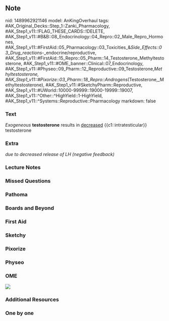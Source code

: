 ## Note
nid: 1489962921146
model: AnKingOverhaul
tags: #AK_Original_Decks::Step_1::Zanki_Pharmacology, #AK_Step1_v11::!FLAG_THESE_CARDS::!DELETE, #AK_Step1_v11::#B&B::08_Endocrinology::04_Repro::02_Male_Repro_Hormones, #AK_Step1_v11::#FirstAid::05_Pharmacology::03_Toxicities_&_Side_Effects::03_Drug_reactions_-_endocrine/reproductive, #AK_Step1_v11::#FirstAid::15_Repro::05_Pharm::14_Testosterone_Methyltestosterone, #AK_Step1_v11::#OME_banner::Clinical::07_Endocrinology, #AK_Step1_v11::#Physeo::09_Pharm::12_Reproductive::09_Testosterone,_Methyltestosterone, #AK_Step1_v11::#Pixorize::03_Pharm::18_Repro::Androgens_(Testosterone,_Methyltestosterone), #AK_Step1_v11::#SketchyPharm::Reproductive, #AK_Step1_v11::#UWorld::10000-99999::19000-19999::19007, #AK_Step1_v11::^Other::^HighYield::1-HighYield, #AK_Step1_v11::^Systems::Reproductive::Pharmacology
markdown: false

### Text
<i>Exogeneous</i> <b>testosterone</b> results in <u>decreased</u>
{{c1::intratesticular}} testosterone

### Extra
<i>due to decreased release of LH (negative feedback)</i>

### Lecture Notes


### Missed Questions


### Pathoma


### Boards and Beyond


### First Aid


### Sketchy


### Pixorize


### Physeo


### OME
<div class="ome-widget">
  <a href=
  "https://onlinemeded.org/spa/endocrinology?ref=anki"><img src=
  "_OME_AnkiFlashcards_Topic_4.png"></a>
</div>

### Additional Resources


### One by one


